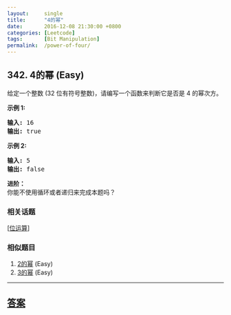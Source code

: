 ```yaml
---
layout:     single
title:      "4的幂"
date:       2016-12-08 21:30:00 +0800
categories: [Leetcode]
tags:       [Bit Manipulation]
permalink:  /power-of-four/
---
```


## 342. 4的幂 (Easy)

<p>给定一个整数 (32 位有符号整数)，请编写一个函数来判断它是否是 4&nbsp;的幂次方。</p>

<p><strong>示例 1:</strong></p>

<pre><strong>输入: </strong>16
<strong>输出: </strong>true
</pre>

<p><strong>示例 2:</strong></p>

<pre><strong>输入: </strong>5
<strong>输出: </strong>false</pre>

<p><strong>进阶：</strong><br>
你能不使用循环或者递归来完成本题吗？</p>

### 相关话题
  [[位运算](https://github.com/openset/leetcode/tree/master/tag/bit-manipulation/README.md)]

### 相似题目
  1. [2的幂](/power-of-two) (Easy)
  1. [3的幂](/power-of-three) (Easy)

---

## [答案](https://github.com/openset/leetcode/tree/master/problems/power-of-four)
